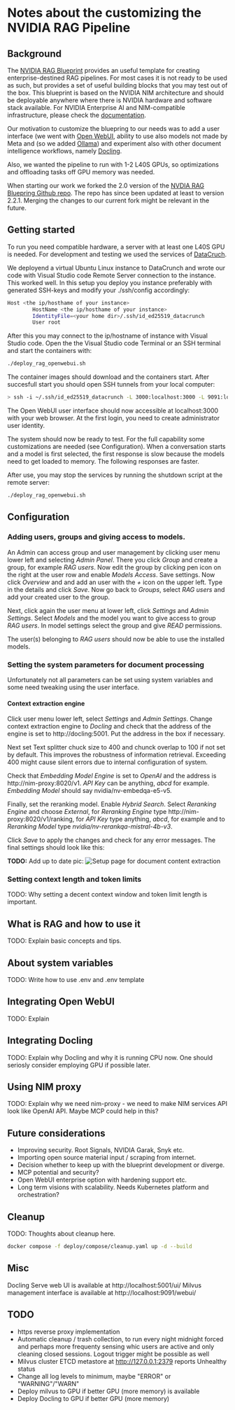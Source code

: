 # Notes about the customizing the NVIDIA RAG Pipeline

## Background

The [NVIDIA RAG Blueprint](https://build.nvidia.com/nvidia/build-an-enterprise-rag-pipeline) provides an useful template for creating enterprise-destined RAG pipelines. For most cases it is not ready to be used as such, but provides a set of useful building blocks that you may test out of the box. This blueprint is based on the NVIDIA NIM architecture and should be deployable anywhere where there is NVIDIA hardware and software stack available. For NVIDIA Enterprise AI and NIM-compatible infrastructure, please check the [documentation](https://docs.nvidia.com/ai-enterprise/release-7/7.1/support/support-matrix.html).

Our motivation to customize the bluepring to our needs was to add a user interface (we went with [Open WebUI](https://docs.openwebui.com]), ability to use also models not made by Meta and (so we added [Ollama](https://docs.ollama.com)) and experiment also with other document intelligence workflows, namely [Docling](https://github.com/docling-project/docling).

Also, we wanted the pipeline to run with 1-2 L40S GPUs, so optimizations and offloading tasks off GPU memory was needed.

When starting our work we forked the 2.0 version of the [NVDIA RAG Bluepring Github repo](https://build.nvidia.com/nvidia/build-an-enterprise-rag-pipeline). The repo has since been updated at least to version 2.2.1. Merging the changes to our current fork might be relevant in the future.

## Getting started

To run you need compatible hardware, a server with at least one L40S GPU is needed. For development and testing we used the services of [DataCruch](http://www.datacrunch.io).

We deployend a virtual Ubuntu Linux instance to DataCrunch and wrote our code with Visual Studio code Remote Server connection to the instance. This worked well. In this setup you deploy you instance preferably with generated SSH-keys and modify your ./ssh/config accordingly:

```bash
Host <the ip/hosthame of your instance>
        HostName <the ip/hosthame of your instance>
        IdentityFile=<your home dir>/.ssh/id_ed25519_datacrunch
        User root
```

After this you may connect to the ip/hostname of instance with Visual Studio code. Open the the Visual Studio code Terminal or an SSH terminal and start the containers with:

```bash
./deploy_rag_openwebui.sh
```

The container images should download and the containers start. After succesfull start you should open SSH tunnels from your local computer:

```bash
> ssh -i ~/.ssh/id_ed25519_datacrunch -L 3000:localhost:3000 -L 9091:localhost:9091 -L 5001:localhost:5001 root@<the ip/hosthame of your instance>
```

The Open WebUI user interface should now accessible at localhost:3000 with your web browser. At the first login, you need to create administrator user identity.

The system should now be ready to test. For the full capability some customizations are needed (see Configuration). When a conversation starts and a model is first selected, the first response is slow because the models need to get loaded to memory. The following responses are faster.

After use, you may stop the services by running the shutdown script at the remote server:

```bash
./deploy_rag_openwebui.sh
```

## Configuration

### Adding users, groups and giving access to models.

An Admin can access group and user management by clicking user menu lower left and selecting *Admin Panel*. There you click *Group* and create a group, for example *RAG users*. Now edit the group by clicking pen icon on the right at the user row and enable *Models Access*. Save settings. Now click *Overview* and and add an user with the *+* icon on the upper left. Type in the details and click *Save*. Now go back to *Groups*, select *RAG users* and add your created user to the group. 

Next, click again the user menu at lower left, click *Settings* and *Admin Settings*. Select *Models* and the model you want to give access to group *RAG users*. In model settings select the group and give *READ* permissions.

The user(s) belonging to *RAG users* should now be able to use the installed models.

### Setting the system parameters for document processing

Unfortunately not all parameters can be set using system variables and some need tweaking using the user interface.

#### Context extraction engine

Click user menu lower left, select *Settings* and *Admin Settings*. Change context extraction engine to *Docling* and check that the address of the engine is set to http://docling:5001. Put the address in the box if necessary. 

Next set Text splitter chuck size to 400 and chunck overlap to 100 if not set by default. This improves the robustness of information retrieval. Exceeding 400 might cause silent errors due to internal configuration of system.  

Check that *Embedding Model Engine* is set to *OpenAI* and the address is http://nim-proxy:8020/v1. *API Key* can be anything, *abcd* for example. *Embedding Model* should say nvidia/nv-embedqa-e5-v5.

Finally, set the reranking model. Enable *Hybrid Search*. Select *Reranking Engine* and choose *External*, for *Reranking Engine* type http://nim-proxy:8020/v1/ranking, for *API Key* type anything, *abcd*, for example and to *Reranking Model* type *nvidia/nv-rerankqa-mistral-4b-v3*.

Click *Save* to apply the changes and check for any error messages. The final settings should look like this:

**TODO:** Add up to date pic: ![Setup page for document content extraction]()

### Setting context length and token limits

TODO: Why setting a decent context window and token limit length is important.

## What is RAG and how to use it

TODO: Explain basic concepts and tips.

## About system variables

TODO: Write how to use .env and .env template

## Integrating Open WebUI

TODO: Explain

## Integrating Docling

TODO: Explain why Docling and why it is running CPU now. One should seriosly consider employing GPU if possible later.

## Using NIM proxy

TODO: Explain why we need nim-proxy - we need to make NIM services API look like OpenAI API. Maybe MCP could help in this?

## Future considerations

- Improving security. Root Signals, NVIDIA Garak, Snyk etc.
- Importing open source material input / scraping from internet.
- Decision whether to keep up with the blueprint development or diverge.
- MCP potential and security?
- Open WebUI enterprise option with hardening support etc.
- Long term visions with scalability. Needs Kubernetes platform and orchestration?

## Cleanup

TODO: Thoughts about cleanup here.

```bash
docker compose -f deploy/compose/cleanup.yaml up -d --build
```

## Misc

Docling Serve web UI is available at http://localhost:5001/ui/
Milvus management interface is available at http://localhost:9091/webui/

## TODO

- https reverse proxy implementation
- Automatic cleanup / trash collection, to run every night midnight forced and perhaps more frequenty sensing whic users are active and only cleaning closed sessions. Logout trigger might be possible as well
- Milvus cluster ETCD metastore at http://127.0.0.1:2379 reports Unhealthy status
- Change all log levels to minimum, maybe "ERROR" or "WARNING"/"WARN"
- Deploy milvus to GPU if better GPU (more memory) is available
- Deploy Docling to GPU if better GPU (more memory)
